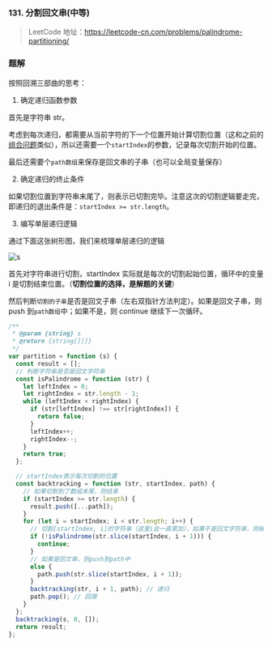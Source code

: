 ### 131. 分割回文串(中等)

> LeetCode 地址：https://leetcode-cn.com/problems/palindrome-partitioning/

### 题解

按照回溯三部曲的思考：

1. 确定递归函数参数

首先是字符串 str。

考虑到每次递归，都需要从当前字符的下一个位置开始计算切割位置（这和之前的[组合问题](<https://github.com/kerwin-ly/Blog/blob/master/algorithm/backtracking/77.%20%E7%BB%84%E5%90%88(%E4%B8%AD%E7%AD%89).md>)类似），所以还需要一个`startIndex`的参数，记录每次切割开始的位置。

最后还需要个`path数组`来保存是回文串的子串（也可以全局变量保存）

2. 确定递归的终止条件

如果切割位置到字符串末尾了，则表示已切割完毕。注意这次的切割逻辑要走完，即递归的退出条件是：`startIndex >= str.length`。

3. 编写单层递归逻辑

通过下面这张树形图，我们来梳理单层递归的逻辑

![s](https://raw.githubusercontent.com/kerwin-ly/Blog/master/assets/imgs/algorithm/palindrom.png)

首先对字符串进行切割，startIndex 实际就是每次的切割起始位置，循环中的变量 i 是切割结束位置。（**切割位置的选择，是解题的关键**）

然后判断`切割的子串`是否是回文子串（左右双指针方法判定）。如果是回文子串，则 push 到`path数组`中；如果不是，则 continue 继续下一次循环。

```js
/**
 * @param {string} s
 * @return {string[][]}
 */
var partition = function (s) {
  const result = [];
  // 判断字符串是否是回文字符串
  const isPalindrome = function (str) {
    let leftIndex = 0;
    let rightIndex = str.length - 1;
    while (leftIndex < rightIndex) {
      if (str[leftIndex] !== str[rightIndex]) {
        return false;
      }
      leftIndex++;
      rightIndex--;
    }
    return true;
  };

  // startIndex表示每次切割的位置
  const backtracking = function (str, startIndex, path) {
    // 如果切割到了数组末尾，则结束
    if (startIndex >= str.length) {
      result.push([...path]);
    }
    for (let i = startIndex; i < str.length; i++) {
      // 切割[startIndex, i]的字符串（这里i会一直累加），如果不是回文字符串，则继续i++
      if (!isPalindrome(str.slice(startIndex, i + 1))) {
        continue;
      }
      // 如果是回文串，则push到path中
      else {
        path.push(str.slice(startIndex, i + 1));
      }
      backtracking(str, i + 1, path); // 递归
      path.pop(); // 回溯
    }
  };
  backtracking(s, 0, []);
  return result;
};
```
